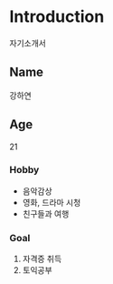 # Introduction
 자기소개서

## Name
강하연

## Age
21

### Hobby
- 음악감상
- 영화, 드라마 시청
- 친구들과 여행

### Goal
1. 자격증 취득
1. 토익공부